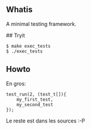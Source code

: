 ## Whatis

A minimal testing framework.

## Tryit

    $ make exec_tests
    $ ./exec_tests

## Howto

En gros:

    test_run(2, (test_t[]){
        my_first_test,
        my_second_test
    });

Le reste est dans les sources :-P
